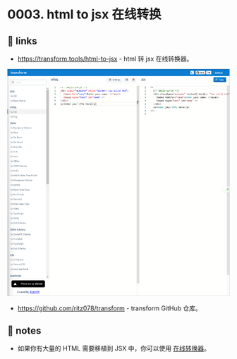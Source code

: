 # 0003. html to jsx 在线转换


## 🔗 links

- https://transform.tools/html-to-jsx - html 转 jsx 在线转换器。

![](md-imgs/2024-09-24-13-09-50.png)

- https://github.com/ritz078/transform - transform GitHub 仓库。

## 📒 notes

- 如果你有大量的 HTML 需要移植到 JSX 中，你可以使用 [在线转换器](https://transform.tools/html-to-jsx)。

